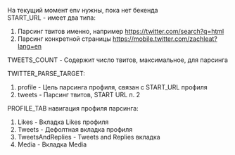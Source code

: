 На текущий момент env нужны, пока нет бекенда  
START_URL - имеет два типа:
1) Парсинг твитов именно, например https://twitter.com/search?q=html
2) Парсинг конкретной страницы https://mobile.twitter.com/zachleat?lang=en

TWEETS_COUNT - Содержит число твитов, максимальное, для парсинга
  
TWITTER_PARSE_TARGET: 
1) profile - Цель парсинга профиля, связан с START_URL профиля
2) tweets - Парсинг твитов, START URL п. 2

PROFILE_TAB навигация профиля парсинга:
1) Likes - Вкладка Likes профиля
2) Tweets - Дефолтная вкладка профиля
3) TweetsAndReplies - Tweets and Replies вкладка
4) Media - Вкладка Media
